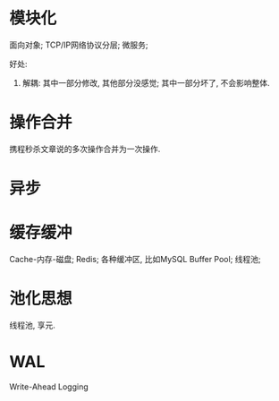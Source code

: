 # 模块化

面向对象; TCP/IP网络协议分层; 微服务; 



好处:

1. 解耦: 其中一部分修改, 其他部分没感觉; 其中一部分坏了, 不会影响整体.




# 操作合并

携程秒杀文章说的多次操作合并为一次操作.



# 异步





# 缓存缓冲

Cache-内存-磁盘; Redis; 各种缓冲区, 比如MySQL Buffer Pool; 线程池;



# 池化思想

线程池, 享元.



# WAL

Write-Ahead Logging



